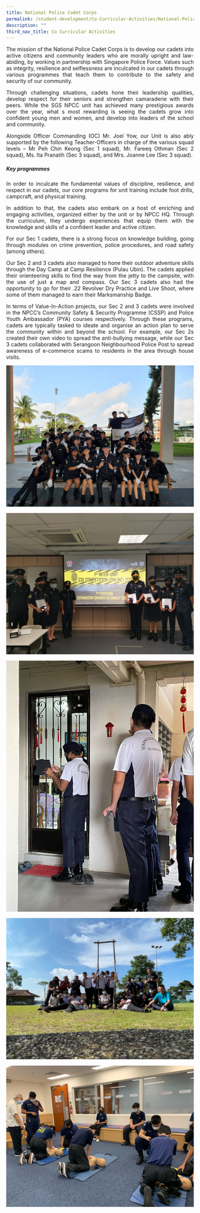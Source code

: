 ```yaml
---
title: National Police Cadet Corps
permalink: /student-development/Co-Curricular-Activities/National-Police-Cadet-Corps/
description: ""
third_nav_title: Co Curricular Activities
---
```

<p style="text-align: justify;"> The mission of the National Police Cadet Corps is to develop our cadets into active citizens and community leaders who are morally upright and law-abiding, by working in partnership with Singapore Police Force. Values such as integrity, resilience and selflessness are inculcated in our cadets through various programmes that teach them to contribute to the safety and security of our community. </p>

<p style="text-align: justify;"> Through challenging situations, cadets hone their leadership qualities, develop respect for their seniors and strengthen camaraderie with their peers. While the SGS NPCC unit has achieved many prestigious awards over the year, what s most rewarding is seeing the cadets grow into confident young men and women, and develop into leaders of the school and community. </p>

<p style="text-align: justify;"> Alongside Officer Commanding (OC) Mr. Joel Yow, our Unit is also ably supported by the following Teacher-Officers in charge of the various squad levels – Mr Peh Chin Keong (Sec 1 squad), Mr. Fareeq Othman (Sec 2 squad), Ms. Ita Pranatih (Sec 3 squad), and Mrs. Joanne Lee (Sec 3 squad). </p>


##### **Key programmes**

<p style="text-align: justify;"> In order to inculcate the fundamental values of discipline, resilience, and respect in our cadets, our core programs for unit training include foot drills, campcraft, and physical training. </p>

<p style="text-align: justify;"> In addition to that, the cadets also embark on a host of enriching and engaging activities, organized either by the unit or by NPCC HQ. Through the curriculum, they undergo experiences that equip them with the knowledge and skills of a confident leader and active citizen. </p>

<p style="text-align: justify;"> For our Sec 1 cadets, there is a strong focus on knowledge building, going through modules on crime prevention, police procedures, and road safety (among others). </p>

<p style="text-align: justify;"> Our Sec 2 and 3 cadets also managed to hone their outdoor adventure skills through the Day Camp at Camp Resilience (Pulau Ubin). The cadets applied their orienteering skills to find the way from the jetty to the campsite, with the use of just a map and compass. Our Sec 3 cadets also had the opportunity to go for their .22 Revolver Dry Practice and Live Shoot, where some of them managed to earn their Marksmanship Badge.  </p>

<p style="text-align: justify;"> In terms of Value-In-Action projects, our Sec 2 and 3 cadets were involved in the NPCC’s Community Safety & Security Programme (CSSP) and Police Youth Ambassador (PYA) courses respectively. Through these programs, cadets are typically tasked to ideate and organise an action plan to serve the community within and beyond the school. For example, our Sec 2s created their own video to spread the anti-bullying message, while our Sec 3 cadets collaborated with Serangoon Neighbourhood Police Post to spread awareness of e-commerce scams to residents in the area through house visits. </p>

![](/images/CCA%20NPCC/NPCC%204.jpg)

![](/images/CCA%20NPCC/NPCC%201.jpg)

![](/images/CCA%20NPCC/NPCC%202.jpg)

![](/images/CCA%20NPCC/NPCC%203.jpg)

![](/images/CCA%20NPCC/NPCC%206.jpg)